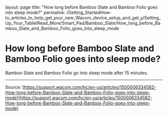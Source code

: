 layout: page
title: "How long before Bamboo Slate and Bamboo Folio goes into sleep mode?"
permalink: /Getting_StartedHow-to_articles_to_help_get_your_new_Wacom_device_setup_and_get_y/Setting_Up_Your_TabletRead_More/Smart_Pad/Bamboo_Slate/How_long_before_Bamboo_Slate_and_Bamboo_Folio_goes_into_sleep_mode

# How long before Bamboo Slate and Bamboo Folio goes into sleep mode?

Bamboo Slate and Bamboo Folio go into sleep mode after 15 minutes.

---
Source: [https://support.wacom.com/hc/en-us/articles/1500006334582-How-long-before-Bamboo-Slate-and-Bamboo-Folio-goes-into-sleep-mode](https://support.wacom.com/hc/en-us/articles/1500006334582-How-long-before-Bamboo-Slate-and-Bamboo-Folio-goes-into-sleep-mode)
